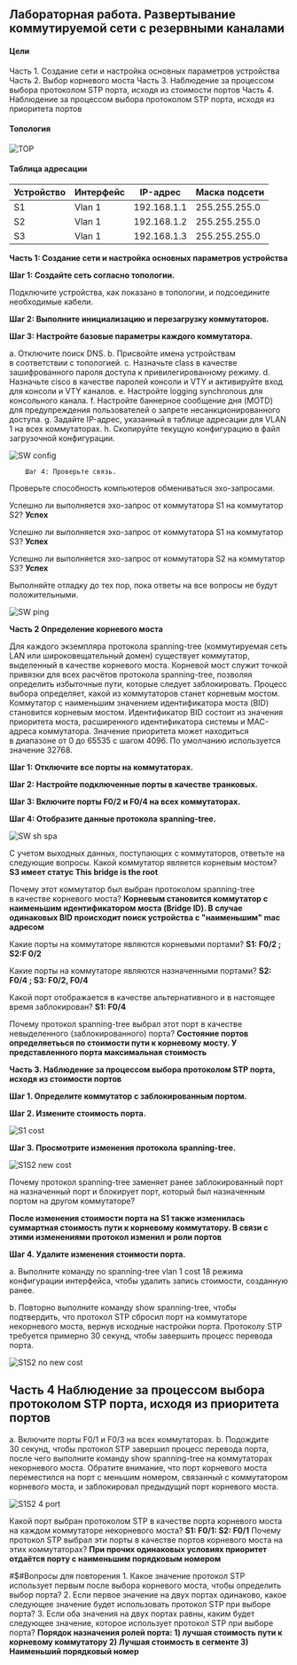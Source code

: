 ## Лабораторная работа. Развертывание коммутируемой сети с резервными каналами

#### Цели
Часть 1. Создание сети и настройка основных параметров устройства
Часть 2. Выбор корневого моста
Часть 3. Наблюдение за процессом выбора протоколом STP порта, исходя из стоимости портов
Часть 4. Наблюдение за процессом выбора протоколом STP порта, исходя из приоритета портов

#### Топология 

![TOP](https://github.com/DowningSun/OTUS/assets/156109695/75443cd8-486b-48a8-961e-8b367aa3562e)

#### Таблица адресации

| Устройство | Интерфейс | IP-адрес | Маска подсети |
| -------- | -------- | -------- | --------|
| S1 | Vlan 1 | 192.168.1.1 | 255.255.255.0 |
| S2 | Vlan 1 | 192.168.1.2 | 255.255.255.0 |
| S3 | Vlan 1 | 192.168.1.3 | 255.255.255.0 |

**Часть 1: Создание сети и настройка основных параметров устройства**

**Шаг 1: Создайте сеть согласно топологии.**

Подключите устройства, как показано в топологии, и подсоедините необходимые кабели.

**Шаг 2: Выполните инициализацию и перезагрузку коммутаторов.**

**Шаг 3: Настройте базовые параметры каждого коммутатора.**

a. Отключите поиск DNS.
b. Присвойте имена устройствам в соответствии с топологией.
c. Назначьте class в качестве зашифрованного пароля доступа к привилегированному режиму.
d. Назначьте cisco в качестве паролей консоли и VTY и активируйте вход для консоли и VTY каналов.
e. Настройте logging synchronous для консольного канала.
f. Настройте баннерное сообщение дня (MOTD) для предупреждения пользователей о запрете несанкционированного доступа.
g. Задайте IP-адрес, указанный в таблице адресации для VLAN 1 на всех коммутаторах.
h. Скопируйте текущую конфигурацию в файл загрузочной конфигурации.

![SW config](https://github.com/DowningSun/OTUS/assets/156109695/ad4110a3-e149-4495-b579-ec15945c356b)


        Шаг 4: Проверьте связь.
Проверьте способность компьютеров обмениваться эхо-запросами.

Успешно ли выполняется эхо-запрос от коммутатора S1 на коммутатор S2?	**Успех**

Успешно ли выполняется эхо-запрос от коммутатора S1 на коммутатор S3?	**Успех**

Успешно ли выполняется эхо-запрос от коммутатора S2 на коммутатор S3?	**Успех**

Выполняйте отладку до тех пор, пока ответы на все вопросы не будут положительными.

![SW ping](https://github.com/DowningSun/OTUS/assets/156109695/8fef78c1-09f4-408f-b037-e0cc04ba67c5)

**Часть 2 Определение корневого моста**

Для каждого экземпляра протокола spanning-tree (коммутируемая сеть LAN или широковещательный домен) существует коммутатор, выделенный в качестве корневого моста. Корневой мост служит точкой привязки для всех расчётов протокола spanning-tree, позволяя определить избыточные пути, которые следует заблокировать.
Процесс выбора определяет, какой из коммутаторов станет корневым мостом. Коммутатор с наименьшим значением идентификатора моста (BID) становится корневым мостом. Идентификатор BID состоит из значения приоритета моста, расширенного идентификатора системы и MAC-адреса коммутатора. Значение приоритета может находиться в диапазоне от 0 до 65535 с шагом 4096. По умолчанию используется значение 32768.

**Шаг 1: Отключите все порты на коммутаторах.**

**Шаг 2: Настройте подключенные порты в качестве транковых.**

**Шаг 3: Включите порты F0/2 и F0/4 на всех коммутаторах.**

**Шаг 4: Отобразите данные протокола spanning-tree.**

![SW sh spa](https://github.com/DowningSun/OTUS/assets/156109695/a9e11da2-78c3-4519-b9b4-7b6ee729ccb8)

С учетом выходных данных, поступающих с коммутаторов, ответьте на следующие вопросы.
Какой коммутатор является корневым мостом? **S3 имеет статус This bridge is the root**

Почему этот коммутатор был выбран протоколом spanning-tree в качестве корневого моста?
**Корневым становится коммутатор с наименьшим идентификатором моста (Bridge ID). В случае одинаковых  BID происходит поиск устройства с "наименьшим" mac адресом**

Какие порты на коммутаторе являются корневыми портами? **S1: F0/2 ; S2:F 0/2**

Какие порты на коммутаторе являются назначенными портами? **S2: F0/4 ; S3: F0/2, F0/4**

Какой порт отображается в качестве альтернативного и в настоящее время заблокирован? **S1: F0/4**

Почему протокол spanning-tree выбрал этот порт в качестве невыделенного (заблокированного) порта?
**Состояние портов определяетьься по стоимости пути к корневому мосту. У представленного порта максимальная стоимость**

**Часть 3. Наблюдение за процессом выбора протоколом STP порта, исходя из стоимости портов**

**Шаг 1. Определите коммутатор с заблокированным портом.**

**Шаг 2. Измените стоимость порта.**

![S1 cost](https://github.com/DowningSun/OTUS/assets/156109695/8f827a7d-92a0-40b0-ad16-f9d4ba2c3390)

**Шаг 3. Просмотрите изменения протокола spanning-tree.**

![S1S2 new cost](https://github.com/DowningSun/OTUS/assets/156109695/121daddc-3953-403e-95b1-d6aac4ccaec9)

Почему протокол spanning-tree заменяет ранее заблокированный порт на назначенный порт и блокирует порт, который был назначенным портом на другом коммутаторе?

**После изменения стоимости порта на S1 также изменилась суммартная стоимость пути к корневому коммутатору. В связи с этими изменениями протокол изменил и роли портов**

**Шаг 4. Удалите изменения стоимости порта.**

a. Выполните команду no spanning-tree vlan 1 cost 18 режима конфигурации интерфейса, чтобы удалить запись стоимости, созданную ранее.

b. Повторно выполните команду show spanning-tree, чтобы подтвердить, что протокол STP сбросил порт на коммутаторе некорневого моста, вернув исходные настройки порта. Протоколу STP требуется примерно 30 секунд, чтобы завершить процесс перевода порта.

![S1S2 no new cost](https://github.com/DowningSun/OTUS/assets/156109695/5aab3ba9-e5f3-4603-9794-67eb55a64593)

## Часть 4 Наблюдение за процессом выбора протоколом STP порта, исходя из приоритета портов

a. Включите порты F0/1 и F0/3 на всех коммутаторах.
b. Подождите 30 секунд, чтобы протокол STP завершил процесс перевода порта, после чего выполните команду show spanning-tree на коммутаторах некорневого моста. Обратите внимание, что порт корневого моста переместился на порт с меньшим номером, связанный с коммутатором корневого моста, и заблокировал предыдущий порт корневого моста.

![S1S2 4 port](https://github.com/DowningSun/OTUS/assets/156109695/00e13d3c-b6fa-42ef-b188-c26cc17ae7df)

Какой порт выбран протоколом STP в качестве порта корневого моста на каждом коммутаторе некорневого моста? **S1: F0/1: S2: F0/1**
Почему протокол STP выбрал эти порты в качестве портов корневого моста на этих коммутаторах? 
**При прочих одинаковых условиях приоритет отдаётся порту с наименьшим порядковым номером**

#$#Вопросы для повторения
        1. Какое значение протокол STP использует первым после выбора корневого моста, чтобы определить выбор порта?
        2. Если первое значение на двух портах одинаково, какое следующее значение будет использовать протокол STP при выборе порта?
        3. Если оба значения на двух портах равны, каким будет следующее значение, которое использует протокол STP при выборе порта?
**Порядок назначения ролей порта: 1) лучшая стоимость пути к корневому коммутатору 2) Лучшая стоимость в сегменте 3) Наименьший порядковый номер**
